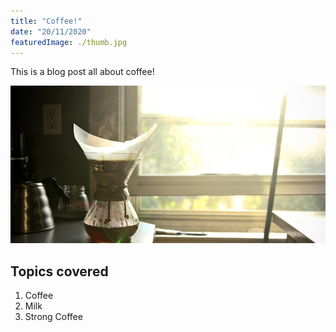 ```yaml
---
title: "Coffee!"
date: "20/11/2020"
featuredImage: ./thumb.jpg
---
```


This is a blog post all about coffee!

![image of coffee](./coffee.jpg)

## Topics covered

1. Coffee
2. Milk
3. Strong Coffee